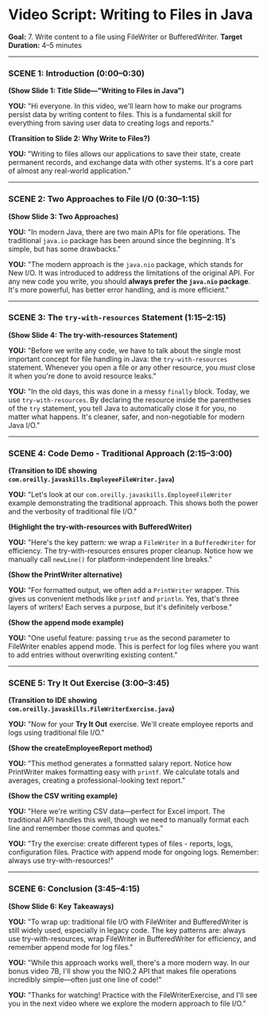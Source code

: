 
# Video Script: Writing to Files in Java

**Goal:** 7. Write content to a file using FileWriter or BufferedWriter.
**Target Duration:** 4–5 minutes

---

### SCENE 1: Introduction (0:00–0:30)

**(Show Slide 1: Title Slide—"Writing to Files in Java")**

**YOU:**
"Hi everyone. In this video, we'll learn how to make our programs persist data by writing content to files. This is a fundamental skill for everything from saving user data to creating logs and reports."

**(Transition to Slide 2: Why Write to Files?)**

**YOU:**
"Writing to files allows our applications to save their state, create permanent records, and exchange data with other systems. It's a core part of almost any real-world application."

---

### SCENE 2: Two Approaches to File I/O (0:30–1:15)

**(Show Slide 3: Two Approaches)**

**YOU:**
"In modern Java, there are two main APIs for file operations. The traditional `java.io` package has been around since the beginning. It's simple, but has some drawbacks."

**YOU:**
"The modern approach is the `java.nio` package, which stands for New I/O. It was introduced to address the limitations of the original API. For any new code you write, you should **always prefer the `java.nio` package**. It's more powerful, has better error handling, and is more efficient."

---

### SCENE 3: The `try-with-resources` Statement (1:15–2:15)

**(Show Slide 4: The try-with-resources Statement)**

**YOU:**
"Before we write any code, we have to talk about the single most important concept for file handling in Java: the `try-with-resources` statement. Whenever you open a file or any other resource, you *must* close it when you're done to avoid resource leaks."

**YOU:**
"In the old days, this was done in a messy `finally` block. Today, we use `try-with-resources`. By declaring the resource inside the parentheses of the `try` statement, you tell Java to automatically close it for you, no matter what happens. It's cleaner, safer, and non-negotiable for modern Java I/O."

---

### SCENE 4: Code Demo - Traditional Approach (2:15–3:00)

**(Transition to IDE showing `com.oreilly.javaskills.EmployeeFileWriter.java`)**

**YOU:**
"Let's look at our `com.oreilly.javaskills.EmployeeFileWriter` example demonstrating the traditional approach. This shows both the power and the verbosity of traditional file I/O."

**(Highlight the try-with-resources with BufferedWriter)**

**YOU:**
"Here's the key pattern: we wrap a `FileWriter` in a `BufferedWriter` for efficiency. The try-with-resources ensures proper cleanup. Notice how we manually call `newLine()` for platform-independent line breaks."

**(Show the PrintWriter alternative)**

**YOU:**
"For formatted output, we often add a `PrintWriter` wrapper. This gives us convenient methods like `printf` and `println`. Yes, that's three layers of writers! Each serves a purpose, but it's definitely verbose."

**(Show the append mode example)**

**YOU:**
"One useful feature: passing `true` as the second parameter to FileWriter enables append mode. This is perfect for log files where you want to add entries without overwriting existing content."

---

### SCENE 5: Try It Out Exercise (3:00–3:45)

**(Transition to IDE showing `com.oreilly.javaskills.FileWriterExercise.java`)**

**YOU:**
"Now for your **Try It Out** exercise. We'll create employee reports and logs using traditional file I/O."

**(Show the createEmployeeReport method)**

**YOU:**
"This method generates a formatted salary report. Notice how PrintWriter makes formatting easy with `printf`. We calculate totals and averages, creating a professional-looking text report."

**(Show the CSV writing example)**

**YOU:**
"Here we're writing CSV data—perfect for Excel import. The traditional API handles this well, though we need to manually format each line and remember those commas and quotes."

**YOU:**
"Try the exercise: create different types of files - reports, logs, configuration files. Practice with append mode for ongoing logs. Remember: always use try-with-resources!"

---

### SCENE 6: Conclusion (3:45–4:15)

**(Show Slide 6: Key Takeaways)**

**YOU:**
"To wrap up: traditional file I/O with FileWriter and BufferedWriter is still widely used, especially in legacy code. The key patterns are: always use try-with-resources, wrap FileWriter in BufferedWriter for efficiency, and remember append mode for log files."

**YOU:**
"While this approach works well, there's a more modern way. In our bonus video 7B, I'll show you the NIO.2 API that makes file operations incredibly simple—often just one line of code!"

**YOU:**
"Thanks for watching! Practice with the FileWriterExercise, and I'll see you in the next video where we explore the modern approach to file I/O."
